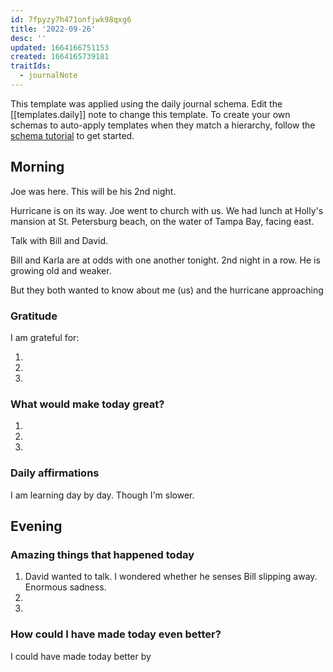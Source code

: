 ```yaml
---
id: 7fpyzy7h471onfjwk98qxg6
title: '2022-09-26'
desc: ''
updated: 1664166751153
created: 1664165739181
traitIds:
  - journalNote
---
```

This template was applied using the daily journal schema. Edit the [[templates.daily]] note to change this template.
To create your own schemas to auto-apply templates when they match a hierarchy, follow the [schema tutorial](https://blog.dendron.so/notes/P1DL2uXHpKUCa7hLiFbFA/) to get started.

<!--
Based on the journaling method created by Intelligent Change:
- [Intelligent Change: Our Story](https://www.intelligentchange.com/pages/our-story)
- [The Five Minute Journal](https://www.intelligentchange.com/products/the-five-minute-journal)
-->

## Morning

<!-- Fill out this section after waking up -->
Joe was here. This will be his 2nd night. 

Hurricane is on its way. Joe went to church with us. We had lunch at Holly's mansion at St. Petersburg beach, on the water of Tampa Bay, facing east. 

Talk with Bill and David. 

Bill and Karla are at odds with one another tonight. 2nd night in a row. He is growing old and weaker. 

But they both wanted to know about me (us) and the hurricane approaching

### Gratitude

I am grateful for:

1.
2.
3.

### What would make today great?

1.
2.
3.

### Daily affirmations

I am learning day by day. Though I'm slower. 

## Evening

<!-- Fill out this section before going to sleep, reflecting on your day -->

### Amazing things that happened today

1. David wanted to talk. I wondered whether he senses Bill slipping away. Enormous sadness.
2.
3.

### How could I have made today even better?

I could have made today better by

